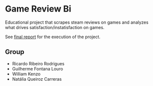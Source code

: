# Game Review Bi

Educational project that scrapes steam reviews on games and analyzes what drives satisfaction/instatisfaction on games.

See [final report](final_report.ipynb) for the execution of the project.

## Group

- Ricardo Ribeiro Rodrigues
- Guilherme Fontana Louro
- William Kenzo
- Natália Queiroz Carreras
